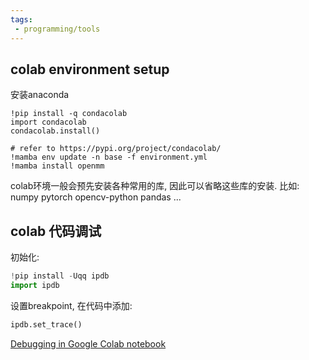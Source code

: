 ```yaml
---
tags:
 - programming/tools
---
```

## colab environment setup

安装anaconda

```jupter
!pip install -q condacolab
import condacolab
condacolab.install()

# refer to https://pypi.org/project/condacolab/
!mamba env update -n base -f environment.yml
!mamba install openmm
```

colab环境一般会预先安装各种常用的库, 因此可以省略这些库的安装.
比如: numpy pytorch opencv-python pandas ...


## colab 代码调试

初始化:
```python
!pip install -Uqq ipdb
import ipdb
```

设置breakpoint, 在代码中添加:
```python
ipdb.set_trace()
```

[Debugging in Google Colab notebook](https://zohaib.me/debugging-in-google-collab-notebook/)